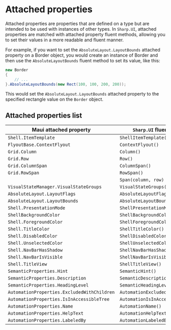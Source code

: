 # Attached properties

Attached properties are properties that are defined on a type but are intended to be used with instances of other types. In `Sharp.UI`, attached properties are matched with attached property fluent methods, allowing you to set their values in a more readable and fluent manner.

For example, if you want to set the `AbsoluteLayout.LayoutBounds` attached property on a Border object, you would create an instance of Border and then use the `AbsoluteLayoutBounds` fluent method to set its value, like this:

```cs
new Border
{
    // ...
}.AbsoluteLayoutBounds(new Rect(100, 100, 200, 200));
```

This would set the `AbsoluteLayout.LayoutBounds` attached property to the specified rectangle value on the `Border` object.

## Attached properties list

| Maui attached property | `Sharp.UI` fluent method |
|-|-|
|`Shell.ItemTemplate`|`ShellItemTemplate()`|
|`FlyoutBase.ContextFlyout`|`ContextFlyout()`|
|`Grid.Column`|`Column()`|
|`Grid.Row`|`Row()`|
|`Grid.ColumnSpan`|`ColumnSpan()`|
|`Grid.RowSpan`|`RowSpan()`|
||`Span(column, row)`|
|`VisualStateManager.VisualStateGroups`|`VisualStateGroups()`|
|`AbsoluteLayout.LayoutFlags`|`AbsoluteLayoutFlags()`|
|`AbsoluteLayout.LayoutBounds`|`AbsoluteLayoutBounds()`|
|`Shell.PresentationMode`|`ShellPresentationMode()`|
|`ShellBackgroundColor`|`ShellBackgroundColor()`|
|`Shell.ForegroundColor`|`ShellForegroundColor()`|
|`Shell.TitleColor`|`ShellTitleColor()`|
|`Shell.DisabledColor`|`ShellDisabledColor()`|
|`Shell.UnselectedColor`|`ShellUnselectedColor()`|
|`Shell.NavBarHasShadow`|`ShellNavBarHasShadow()`|
|`Shell.NavBarIsVisible`|`ShellNavBarIsVisible()`|
|`Shell.TitleView`|`ShellTitleView()`|
|`SemanticProperties.Hint`|`SemanticHint()`|
|`SemanticProperties.Description`|`SemanticDescription()`|
|`SemanticProperties.HeadingLevel`|`SemanticHeadingLevel()`|
|`AutomationProperties.ExcludedWithChildren`|`AutomationExcludedWithChildren()`|
|`AutomationProperties.IsInAccessibleTree`|`AutomationIsInAccessibleTree()`|
|`AutomationProperties.Name`|`AutomationName()`|
|`AutomationProperties.HelpText`|`AutomationHelpText()`|
|`AutomationProperties.LabeledBy`|`AutomationLabeledBy()`|
